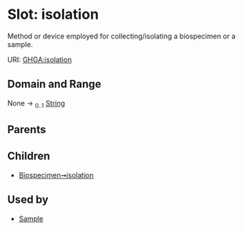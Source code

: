 
# Slot: isolation


Method or device employed for collecting/isolating a biospecimen or a sample.

URI: [GHGA:isolation](https://w3id.org/GHGA/isolation)


## Domain and Range

None &#8594;  <sub>0..1</sub> [String](types/String.md)

## Parents


## Children

 *  [Biospecimen➞isolation](Biospecimen_isolation.md)

## Used by

 * [Sample](Sample.md)
